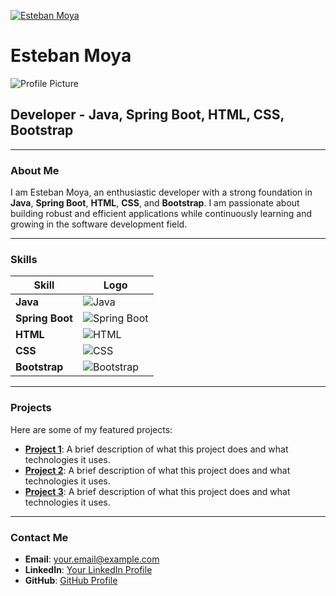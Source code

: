 <a href="https://www.linkedin.com/in/esteban-moya-mena/" target="_blank"> <img src="https://fiverr-res.cloudinary.com/images/t_main1,q_auto,f_auto,q_auto,f_auto/gigs/330381103/original/114f73b6b65baeb8e3aa3ef7b7c0d2563a103530/develop-a-fullstack-java-springboot-mysql-website.png" alt="Esteban Moya"/> </a>
# Esteban Moya

![Profile Picture](https://via.placeholder.com/150)

## Developer - Java, Spring Boot, HTML, CSS, Bootstrap

---

### About Me

I am Esteban Moya, an enthusiastic developer with a strong foundation in **Java**, **Spring Boot**, **HTML**, **CSS**, and **Bootstrap**. I am passionate about building robust and efficient applications while continuously learning and growing in the software development field.

---

### Skills

| Skill          | Logo |
|----------------|------|
| **Java**       | ![Java](https://cdn.jsdelivr.net/gh/devicons/devicon/icons/java/java-original.svg) |
| **Spring Boot**| ![Spring Boot](https://cdn.jsdelivr.net/gh/devicons/devicon/icons/spring/spring-original.svg) |
| **HTML**       | ![HTML](https://cdn.jsdelivr.net/gh/devicons/devicon/icons/html5/html5-original.svg) |
| **CSS**        | ![CSS](https://cdn.jsdelivr.net/gh/devicons/devicon/icons/css3/css3-original.svg) |
| **Bootstrap**  | ![Bootstrap](https://cdn.jsdelivr.net/gh/devicons/devicon/icons/bootstrap/bootstrap-plain.svg) |

---

### Projects

Here are some of my featured projects:

- **[Project 1](#)**: A brief description of what this project does and what technologies it uses.
- **[Project 2](#)**: A brief description of what this project does and what technologies it uses.
- **[Project 3](#)**: A brief description of what this project does and what technologies it uses.

---

### Contact Me

- **Email**: [your.email@example.com](mailto:your.email@example.com)
- **LinkedIn**: [Your LinkedIn Profile](#)
- **GitHub**: [GitHub Profile](#)


